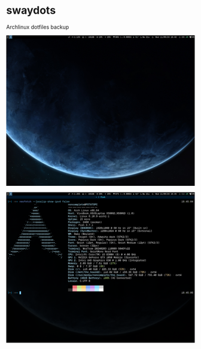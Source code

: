 # swaydots

Archlinux dotfiles backup

![screenshot_1](./2024-09-11-18:42:43.png)

![screenshot_2](./2024-09-11-18:45:16.png) 
